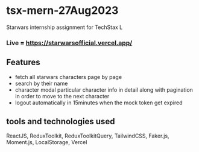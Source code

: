 # tsx-mern-27Aug2023
Starwars internship assignment for TechStax
L
### Live = https://starwarsofficial.vercel.app/

## Features
- fetch all starwars characters page by page
- search by their name
- character modal particular character info in detail along with pagination in order to move to the next character
- logout automatically in 15minutes when the mock token get expired

## tools and technologies used
ReactJS, ReduxToolkit, ReduxToolkitQuery, TailwindCSS, Faker.js, Moment.js, LocalStorage, Vercel
